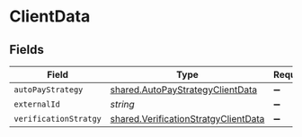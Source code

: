 # ClientData


## Fields

| Field                                                                                               | Type                                                                                                | Required                                                                                            | Description                                                                                         |
| --------------------------------------------------------------------------------------------------- | --------------------------------------------------------------------------------------------------- | --------------------------------------------------------------------------------------------------- | --------------------------------------------------------------------------------------------------- |
| `autoPayStrategy`                                                                                   | [shared.AutoPayStrategyClientData](../../../sdk/models/shared/autopaystrategyclientdata.md)         | :heavy_minus_sign:                                                                                  | N/A                                                                                                 |
| `externalId`                                                                                        | *string*                                                                                            | :heavy_minus_sign:                                                                                  | N/A                                                                                                 |
| `verificationStratgy`                                                                               | [shared.VerificationStratgyClientData](../../../sdk/models/shared/verificationstratgyclientdata.md) | :heavy_minus_sign:                                                                                  | N/A                                                                                                 |